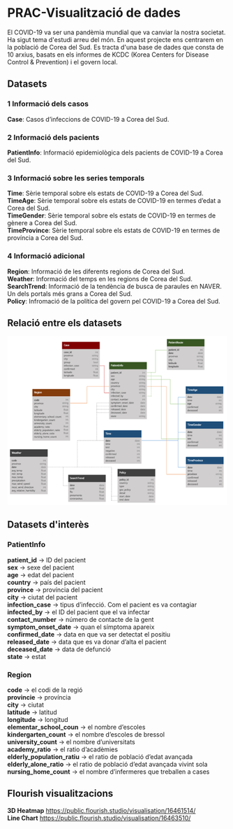 # PRAC-Visualització de dades

El COVID-19 va ser una pandèmia mundial que va canviar la nostra societat. Ha sigut tema d'estudi arreu del món. En aquest projecte ens centrarem en la població de Corea del Sud. Es tracta d'una base de dades que consta de 10 arxius, basats en els informes de KCDC (Korea Centers for Disease Control & Prevention) i el govern local.

## Datasets
### 1 Informació dels casos
**Case**: Casos d’infeccions de COVID-19 a Corea del Sud.
### 2 Informació dels pacients
**PatientInfo**: Informació epidemiològica dels pacients de COVID-19 a Corea del Sud.
### 3 Informació sobre les series temporals
**Time**: Sèrie temporal sobre els estats de COVID-19 a Corea del Sud.<br>
**TimeAge**: Sèrie temporal sobre els estats de COVID-19 en termes d’edat a Corea del Sud.<br>
**TimeGender**: Sèrie temporal sobre els estats de COVID-19 en termes de gènere a Corea del Sud.<br>
**TimeProvince**: Sèrie temporal sobre els estats de COVID-19 en termes de província a Corea del Sud.
### 4 Informació adicional
**Region**: Informació de les diferents regions de Corea del Sud.<br>
**Weather**: Informació del temps en les regions de Corea del Sud.<br>
**SearchTrend**: Informació de la tendència de busca de paraules en NAVER. Un dels portals més grans a Corea del Sud.<br>
**Policy**: Infromació de la política del govern pel COVID-19 a Corea del Sud.

## Relació entre els datasets
![Relació entre els datasets](Data_structure.png)

## Datasets d'interès
### PatientInfo
**patient_id** -> ID del pacient<br>
**sex** -> sexe del pacient<br>
**age** -> edat del pacient<br>
**country** -> país del pacient<br>
**province** -> província del pacient<br>
**city** -> ciutat del pacient<br>
**infection_case** -> tipus d’infecció. Com el pacient es va contagiar<br>
**infected_by** -> el ID del pacient que el va infectar<br>
**contact_number** -> número de contacte de la gent<br>
**symptom_onset_date** -> quan el símptoma apareix<br>
**confirmed_date** -> data en que va ser detectat el positiu<br>
**released_date** -> data que es va donar d’alta el pacient<br>
**deceased_date** -> data de defunció<br>
**state** -> estat 

### Region
**code** -> el codi de la regió<br>
**provincie** -> província<br>
**city** -> ciutat<br>
**latitude** -> latitud<br>
**longitude** -> longitud<br>
**elementar_school_coun** -> el nombre d’escoles<br>
**kindergarten_count** -> el nombre d’escoles de bressol<br>
**university_count** -> el nombre d’universitats<br>
**academy_ratio** -> el ratio d’acadèmies <br>
**elderly_population_ratiu** -> el ratio de població d’edat avançada<br>
**elderly_alone_ratio** -> el ratio de població d’edat avançada vivint sola<br>
**nursing_home_count** -> el nombre d’infermeres que treballen a cases

## Flourish visualitzacions

**3D Heatmap** https://public.flourish.studio/visualisation/16461514/ <br>
**Line Chart** https://public.flourish.studio/visualisation/16463510/

